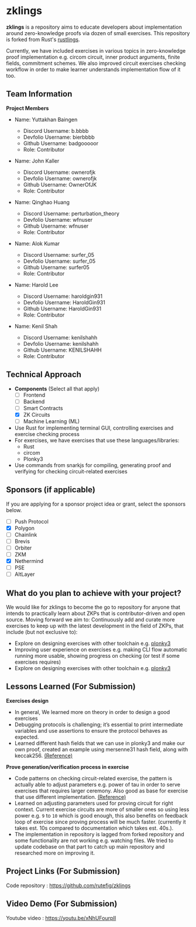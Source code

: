 # zklings

**zklings** is a repository aims to educate developers about implementation around zero-knowledge proofs via dozen of small exercises. This repository is forked from Rust's [rustlings](https://github.com/rust-lang/rustlings).

Currently, we have included exercises in various topics in zero-knowledge proof implementation e.g. circom circuit, inner product arguments, finite fields, commitment schemes. We also improved circuit exercises checking workflow in order to make learner understands implementation flow of it too.

## Team Information

**Project Members**

- Name: Yuttakhan Baingen
  - Discord Username: b.bbbb
  - Devfolio Username: bierbbbb
  - Github Username: badgooooor
  - Role: Contributor

- Name: John Kaller
  - Discord Username: ownerofjk
  - Devfolio Username: ownerofjk
  - Github Username: OwnerOfJK
  - Role: Contributor

- Name: Qinghao Huang
  - Discord Username: perturbation_theory
  - Devfolio Username: wfnuser
  - Github Username: wfnuser
  - Role: Contributor

- Name: Alok Kumar
  - Discord Username: surfer_05
  - Devfolio Username: surfer_05
  - Github Username: surfer05
  - Role: Contributor

- Name: Harold Lee
  - Discord Username: haroldgin931
  - Devfolio Username: HaroldGin931
  - Github Username: HaroldGin931
  - Role: Contributor

- Name: Kenil Shah
  - Discord Username: kenilshahh
  - Devfolio Username: kenilshahh
  - Github Username: KENILSHAHH
  - Role: Contributor

## Technical Approach

- **Components** (Select all that apply)
  - [ ] Frontend
  - [ ] Backend
  - [ ] Smart Contracts
  - [x] ZK Circuits
  - [ ] Machine Learning (ML)
- Use Rust for implementing terminal GUI, controlling exercises and exercise checking process
- For exercises, we have exercises that use these languages/libraries:
  - Rust
  - circom
  - Plonky3
- Use commands from snarkjs for compiling, generating proof and verifying for checking circuit-related exercises

## Sponsors (if applicable)

If you are applying for a sponsor project idea or grant, select the sponsors below.

- [ ] Push Protocol
- [x] Polygon
- [ ] Chainlink
- [ ] Brevis
- [ ] Orbiter
- [ ] ZKM
- [x] Nethermind
- [ ] PSE
- [ ] AltLayer

## What do you plan to achieve with your project?

We would like for zklings to become the go to repository for anyone that intends to practically learn about ZKPs that is contributor-driven and open source. Moving forward we aim to:
Continuously add and curate more exercises to keep up with the latest development in the field of ZKPs, that include (but not exclusive to):
- Explore on designing exercises with other toolchain e.g. [plonky3](https://github.com/Plonky3/Plonky3)
- Improving user experience on exercises e.g. making CLI flow automatic running more usable, showing progress on checking (or test if some exercises requires)
- Explore on designing exercises with other toolchain e.g. [plonky3](https://github.com/Plonky3/Plonky3)

## Lessons Learned (For Submission)

**Exercises design**
- In general, We learned more on theory in order to design a good exercises
- Debugging protocols is challenging; it’s essential to print intermediate variables and use assertions to ensure the protocol behaves as expected.
- Learned different hash fields that we can use in plonky3 and make our own proof, created an example using mersenne31 hash field, along with keccak256. [(Reference)](https://github.com/rutefig/zklings/pull/11)

**Prove generation/verification process in exercise**
- Code patterns on checking circuit-related exercise, the pattern is actually able to adjust parameters e.g. power of tau in order to serve exercises that requires larger ceremony. Also good as base for exercise that use different implementation. [(Reference)](https://github.com/rutefig/zklings/blob/58971f54e113bc20dd1239dc5e47f6004cfe510a/src/exercise.rs)
- Learned on adjusting parameters used for proving circuit for right context. Current exercise circuits are more of smaller ones so using less power e.g. `9` to `10` which is good enough, this also benefits on feedback loop of exercise since proving process will be much faster. (currently it takes est. 10s compared to documentation which takes est. 40s.).
- The implementation in repository is lagged from forked repository and some functionality are not working e.g. watching files. We tried to update codebase on that part to catch up main repository and researched more on improving it.

## Project Links (For Submission)

Code repository : https://github.com/rutefig/zklings

## Video Demo (For Submission)

Youtube video : https://youtu.be/xNhUFourpII
